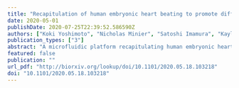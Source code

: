 ```yaml
---
title: "Recapitulation of human embryonic heart beating to promote differentiation of hepatic endoderm to hepatoblasts"
date: 2020-05-01
publishDate: 2020-07-25T22:39:52.586590Z
authors: ["Koki Yoshimoto", "Nicholas Minier", "Satoshi Imamura", "Kaylene Stocking", "Janmesh Patel", "Shiho Terada", "Ken-ichiro Kamei"]
publication_types: ["3"]
abstract: "A microfluidic platform recapitulating human embryonic heart beat improves the functionalization state of hepatocytes derived from hepatic endoderm (HE). Mechanical stretching of mimicked heart beats was applied to HE cells cultured on the microfluidic platform. Stimulated HE-derived hepatoblasts increased cytochrome P450 3A (CYP3A) metabolic activities and hepatoblast functional markers expression, leading for advancement of regenerative medicine and drug screening."
featured: false
publication: ""
url_pdf: "http://biorxiv.org/lookup/doi/10.1101/2020.05.18.103218"
doi: "10.1101/2020.05.18.103218"
---
```


